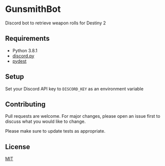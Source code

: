 # GunsmithBot

Discord bot to retrieve weapon rolls for Destiny 2

## Requirements

- Python 3.8.1
- [discord.py](https://github.com/Rapptz/discord.py)
- [pydest](https://github.com/jgayfer/pydest)

## Setup

Set your Discord API key to `DISCORD_KEY` as an environment variable

## Contributing

Pull requests are welcome. For major changes, please open an issue first to discuss what you would like to change.

Please make sure to update tests as appropriate.

## License

[MIT](./LICENSE)
